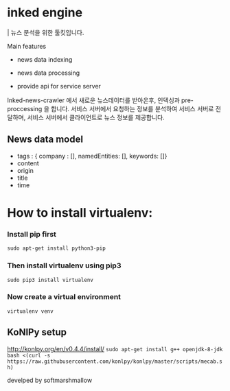 # inked engine

| 뉴스 분석을 위한 툴킷입니다. 

Main features

* news data indexing

* news data processing

* provide api for service server

  

Inked-news-crawler 에서 새로운 뉴스데이터를 받아온후, 인덱싱과 pre-proccessing 을 합니다. 서비스 서버에서 요청하는 정보를 분석하여 서비스 서버로 전달하며, 서비스 서버에서 클라이언트로 뉴스 정보를 제공합니다.


## News data model

- tags : { company : [], namedEntities: [], keywords: []}
- content
- origin
- title
- time


# How to install virtualenv:

### Install **pip** first

    sudo apt-get install python3-pip

### Then install **virtualenv** using pip3

    sudo pip3 install virtualenv

### Now create a virtual environment

    virtualenv venv


## KoNlPy setup
http://konlpy.org/en/v0.4.4/install/
`sudo apt-get install g++ openjdk-8-jdk`
`bash <(curl -s https://raw.githubusercontent.com/konlpy/konlpy/master/scripts/mecab.sh)`


develped by softmarshmallow

